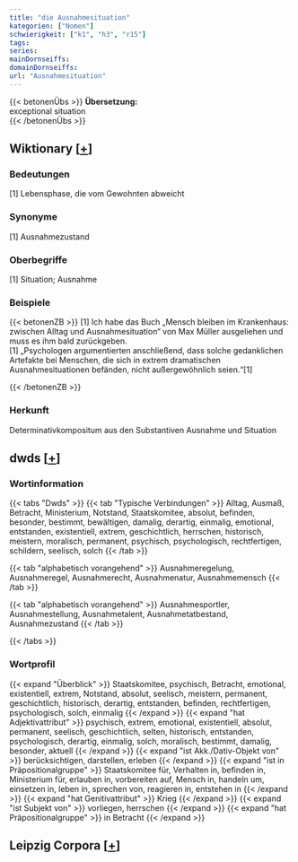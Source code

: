 ```yaml
---
title: "die Ausnahmesituation"
kategorien: ["Nomen"]
schwierigkeit: ["k1", "h3", "r15"]
tags:
series:
mainDornseiffs:
domainDornseiffs:
url: "Ausnahmesituation"
---
```


{{< betonenÜbs >}}
**Übersetzung:**  
exceptional situation  
{{< /betonenÜbs >}}

## Wiktionary [[+](https://de.wiktionary.org/wiki/Ausnahmesituation)]

### Bedeutungen
[1] Lebensphase, die vom Gewohnten abweicht  

### Synonyme
[1] Ausnahmezustand  

### Oberbegriffe
[1] Situation; Ausnahme  

### Beispiele
{{< betonenZB >}}
[1] Ich habe das Buch „Mensch bleiben im Krankenhaus: zwischen Alltag und Ausnahmesituation“ von Max Müller ausgeliehen und muss es ihm bald zurückgeben.  
[1] „Psychologen argumentierten anschließend, dass solche gedanklichen Artefakte bei Menschen, die sich in extrem dramatischen Ausnahmesituationen befänden, nicht außergewöhnlich seien.“[1]  

{{< /betonenZB >}}
### Herkunft
Determinativkompositum aus den Substantiven Ausnahme und Situation  



## dwds [[+](https://www.dwds.de/wb/Ausnahmesituation)]

### Wortinformation
{{< tabs "Dwds" >}}
{{< tab "Typische Verbindungen" >}}
Alltag, Ausmaß, Betracht, Ministerium, Notstand, Staatskomitee, absolut, befinden, besonder, bestimmt, bewältigen, damalig, derartig, einmalig, emotional, entstanden, existentiell, extrem, geschichtlich, herrschen, historisch, meistern, moralisch, permanent, psychisch, psychologisch, rechtfertigen, schildern, seelisch, solch
{{< /tab >}}

{{< tab "alphabetisch vorangehend" >}}
Ausnahmeregelung, Ausnahmeregel, Ausnahmerecht, Ausnahmenatur, Ausnahmemensch
{{< /tab >}}

{{< tab "alphabetisch vorangehend" >}}
Ausnahmesportler, Ausnahmestellung, Ausnahmetalent, Ausnahmetatbestand, Ausnahmezustand
{{< /tab >}}

{{< /tabs >}}

### Wortprofil
{{< expand "Überblick" >}} Staatskomitee, psychisch, Betracht, emotional, existentiell, extrem, Notstand, absolut, seelisch, meistern, permanent, geschichtlich, historisch, derartig, entstanden, befinden, rechtfertigen, psychologisch, solch, einmalig {{< /expand >}}
{{< expand "hat Adjektivattribut" >}} psychisch, extrem, emotional, existentiell, absolut, permanent, seelisch, geschichtlich, selten, historisch, entstanden, psychologisch, derartig, einmalig, solch, moralisch, bestimmt, damalig, besonder, aktuell {{< /expand >}}
{{< expand "ist Akk./Dativ-Objekt von" >}} berücksichtigen, darstellen, erleben {{< /expand >}}
{{< expand "ist in Präpositionalgruppe" >}} Staatskomitee für, Verhalten in, befinden in, Ministerium für, erlauben in, vorbereiten auf, Mensch in, handeln um, einsetzen in, leben in, sprechen von, reagieren in, entstehen in {{< /expand >}}
{{< expand "hat Genitivattribut" >}} Krieg {{< /expand >}}
{{< expand "ist Subjekt von" >}} vorliegen, herrschen {{< /expand >}}
{{< expand "hat Präpositionalgruppe" >}} in Betracht {{< /expand >}}

## Leipzig Corpora [[+](https://corpora.uni-leipzig.de/en/res?word=Ausnahmesituation&corpusId=deu_newscrawl-public_2018)]

